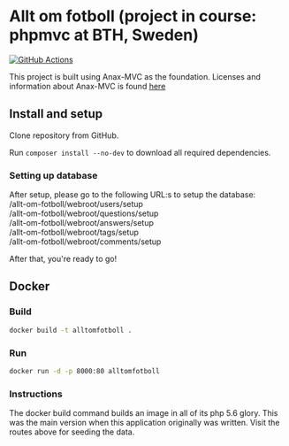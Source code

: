 # Allt om fotboll (project in course: phpmvc at BTH, Sweden)

[![GitHub Actions](https://github.com/thulin82/Allt-Om-Fotboll/actions/workflows/github-actions.yml/badge.svg)](https://github.com/thulin82/Allt-Om-Fotboll/actions/workflows/github-actions.yml)

This project is built using Anax-MVC as the foundation.
Licenses and information about Anax-MVC is found [here](https://github.com/mosbth/Anax-MVC)

## Install and setup

Clone repository from GitHub.

Run `composer install --no-dev` to download all required dependencies.

### Setting up database

After setup, please go to the following URL:s to setup the database:  
/allt-om-fotboll/webroot/users/setup  
/allt-om-fotboll/webroot/questions/setup  
/allt-om-fotboll/webroot/answers/setup  
/allt-om-fotboll/webroot/tags/setup  
/allt-om-fotboll/webroot/comments/setup

After that, you're ready to go!

## Docker

### Build

```bash
docker build -t alltomfotboll .
```

### Run

```bash
docker run -d -p 8000:80 alltomfotboll
```

### Instructions

The docker build command builds an image in all of its php 5.6 glory. This was the main version when this application originally was written.
Visit the routes above for seeding the data.
